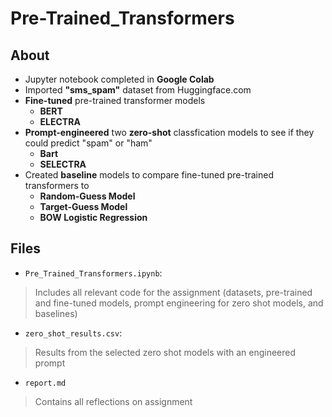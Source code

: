 # Pre-Trained_Transformers

## About
* Jupyter notebook completed in **Google Colab**
* Imported **"sms_spam"** dataset from Huggingface.com
* **Fine-tuned** pre-trained transformer models
    * **BERT**
    * **ELECTRA**
* **Prompt-engineered** two **zero-shot** classfication models to see if they could predict "spam" or "ham"
    * **Bart**
    * **SELECTRA**
* Created **baseline** models to compare fine-tuned pre-trained transformers to
    * **Random-Guess Model**
    * **Target-Guess Model**
    * **BOW Logistic Regression**

## Files
* `Pre_Trained_Transformers.ipynb`:
> Includes all relevant code for the assignment (datasets, pre-trained and fine-tuned models, prompt engineering for zero shot models, and baselines)

* `zero_shot_results.csv`:
> Results from the selected zero shot models with an engineered prompt

* `report.md`
> Contains all reflections on assignment
